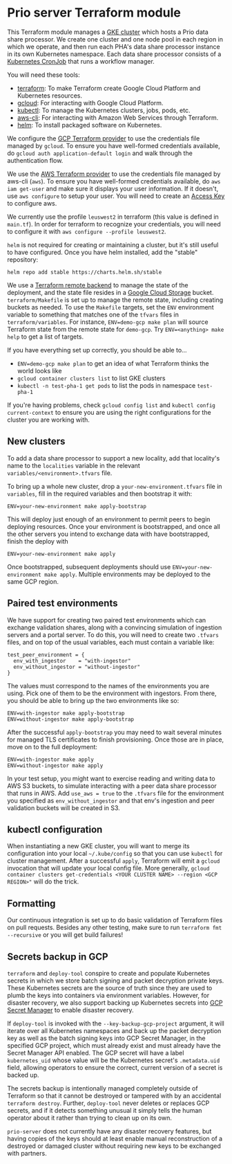 # Prio server Terraform module

This Terraform module manages a [GKE cluster](https://cloud.google.com/kubernetes-engine/docs) which hosts a Prio data share processor. We create one cluster and one node pool in each region in which we operate, and then run each PHA's data share processor instance in its own Kubernetes namespace. Each data share processor consists of a [Kubernetes CronJob](https://kubernetes.io/docs/concepts/workloads/controllers/cron-jobs/) that runs a workflow manager.

You will need these tools:

- [terraform](https://learn.hashicorp.com/tutorials/terraform/install-cli): To make Terraform create Google Cloud Platform and Kubernetes resources.
- [gcloud](https://cloud.google.com/sdk/docs/install): For interacting with Google Cloud Platform.
- [kubectl](https://kubernetes.io/docs/tasks/tools/install-kubectl/): To manage the Kubernetes clusters, jobs, pods, etc.
- [aws-cli](https://aws.amazon.com/cli/): For interacting with Amazon Web Services through Terraform.
- [helm](https://helm.sh/): To install packaged software on Kubernetes.

We configure the [GCP Terraform provider](https://www.terraform.io/docs/providers/google/index.html) to use the credentials file managed by `gcloud`. To ensure you have well-formed credentials available, do `gcloud auth application-default login` and walk through the authentication flow.

We use the [AWS Terraform provider](https://registry.terraform.io/providers/hashicorp/aws/latest/docs) to use the credentials file managed by aws-cli (`aws`). To ensure you have well-formed credentials available, do `aws iam get-user` and make sure it displays your user information. If it doesn't, use `aws configure` to setup your user. You will need to create an [Access Key](https://console.aws.amazon.com/iam/home#/security_credentials) to configure aws.

We currently use the profile `leuswest2` in terraform (this value is defined in `main.tf`). In order for terraform to recognize your credentials, you will need to configure it with `aws configure --profile leuswest2`.

`helm` is not required for creating or maintaining a cluster, but it's still useful to have configured. Once you have helm installed, add the "stable" repository:

```
helm repo add stable https://charts.helm.sh/stable
```

We use a [Terraform remote backend](https://www.terraform.io/docs/backends/index.html) to manage the state of the deployment, and the state file resides in a [Google Cloud Storage](https://cloud.google.com/storage/docs) bucket. `terraform/Makefile` is set up to manage the remote state, including creating buckets as needed. To use the `Makefile` targets, set the `ENV` environment variable to something that matches one of the `tfvars` files in `terraform/variables`. For instance, `ENV=demo-gcp make plan` will  source Terraform state from the remote state for `demo-gcp`. Try `ENV=<anything> make help` to get a list of targets.

If you have everything set up correctly, you should be able to...

- `ENV=demo-gcp make plan` to get an idea of what Terraform thinks the world looks like
- `gcloud container clusters list` to list GKE clusters
- `kubectl -n test-pha-1 get pods` to list the pods in namespace `test-pha-1`

If you're having problems, check `gcloud config list` and `kubectl config current-context` to ensure you are using the right configurations for the cluster you are working with.

## New clusters

To add a data share processor to support a new locality, add that locality's name to the `localities` variable in the relevant `variables/<environment>.tfvars` file.

To bring up a whole new cluster, drop a `your-new-environment.tfvars` file in `variables`, fill in the required variables and then bootstrap it with:

    ENV=your-new-environment make apply-bootstrap

This will deploy just enough of an environment to permit peers to begin deploying resources. Once your environment is bootstrapped, and once all the other servers you intend to exchange data with have bootstrapped, finish the deploy with

    ENV=your-new-environment make apply

Once bootstrapped, subsequent deployments should use `ENV=your-new-environment make apply`. Multiple environments may be deployed to the same GCP region.

## Paired test environments

We have support for creating two paired test environments which can exchange validation shares, along with a convincing simulation of ingestion servers and a portal server. To do this, you will need to create two `.tfvars` files, and on top of the usual variables, each must contain a variable like:

    test_peer_environment = {
      env_with_ingestor    = "with-ingestor"
      env_without_ingestor = "without-ingestor"
    }

The values must correspond to the names of the environments you are using. Pick one of them to be the environment with ingestors. From there, you should be able to bring up the two environments like so:

    ENV=with-ingestor make apply-bootstrap
    ENV=without-ingestor make apply-bootstrap

After the successful `apply-bootstrap` you may need to wait several minutes for managed TLS certificates to finish provisioning. Once those are in place, move on to the full deployment:

    ENV=with-ingestor make apply
    ENV=without-ingestor make apply

In your test setup, you might want to exercise reading and writing data to AWS S3 buckets, to simulate interacting with a peer data share processor that runs in AWS. Add `use_aws = true` to the `.tfvars` file for the environment you specified as `env_without_ingestor` and that env's ingestion and peer validation buckets will be created in S3.

## kubectl configuration

When instantiating a new GKE cluster, you will want to merge its configuration into your local `~/.kube/config` so that you can use `kubectl` for cluster management. After a successful `apply`, Terraform will emit a `gcloud` invocation that will update your local config file. More generally, `gcloud container clusters get-credentials <YOUR CLUSTER NAME> --region <GCP REGION>"` will do the trick.

## Formatting

Our continuous integration is set up to do basic validation of Terraform files on pull requests. Besides any other testing, make sure to run `terraform fmt --recursive` or you will get build failures!

## Secrets backup in GCP

`terraform` and `deploy-tool` conspire to create and populate Kubernetes secrets in which we store batch signing and packet decryption private keys. These Kubernetes secrets are the source of truth since they are used to plumb the keys into containers via environment variables. However, for disaster recovery, we also support backing up Kubernetes secrets into [GCP Secret Manager](https://cloud.google.com/secret-manager/docs) to enable disaster recovery.

If `deploy-tool` is invoked with the `--key-backup-gcp-project` argument, it will iterate over all Kubernetes namespaces and back up the packet decryption key as well as the batch signing keys into GCP Secret Manager, in the specified GCP project, which must already exist and must already have the Secret Manager API enabled. The GCP secret will have a label `kubernetes_uid` whose value will be the Kubernetes secret's `.metadata.uid` field, allowing operators to ensure the correct, current version of a secret is backed up.

The secrets backup is intentionally managed completely outside of Terraform so that it cannot be destroyed or tampered with by an accidental `terraform destroy`. Further, `deploy-tool` never deletes or replaces GCP secrets, and if it detects something unusual it simply tells the human operator about it rather than trying to clean up on its own.

`prio-server` does not currently have any disaster recovery features, but having copies of the keys should at least enable manual reconstruction of a destroyed or damaged cluster without requiring new keys to be exchanged with partners.
